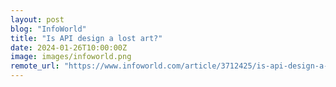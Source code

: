 ```yaml
---
layout: post
blog: "InfoWorld"
title: "Is API design a lost art?"
date: 2024-01-26T10:00:00Z
image: images/infoworld.png
remote_url: "https://www.infoworld.com/article/3712425/is-api-design-a-lost-art.html#tk.rss_applicationdevelopment"
---
```

